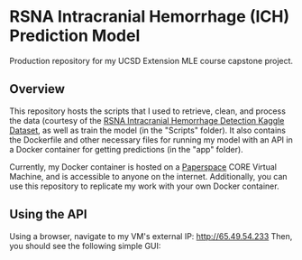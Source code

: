 # RSNA Intracranial Hemorrhage (ICH) Prediction Model
Production repository for my UCSD Extension MLE course capstone project.

## Overview

This repository hosts the scripts that I used to retrieve, clean, and process the data (courtesy of the [RSNA Intracranial Hemorrhage Detection Kaggle Dataset](https://www.kaggle.com/c/rsna-intracranial-hemorrhage-detection/data), as well as train the model (in the "Scripts" folder). It also contains the Dockerfile and other necessary files for running my model with an API in a Docker container for getting predictions (in the "app" folder).

Currently, my Docker container is hosted on a [Paperspace](https://www.paperspace.com/) CORE Virtual Machine, and is accessible to anyone on the internet. Additionally, you can use this repository to replicate my work with your own Docker container.

## Using the API

Using a browser, navigate to my VM's external IP:
<http://65.49.54.233>
Then, you should see the following simple GUI:


